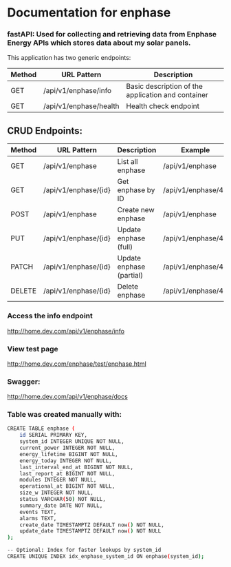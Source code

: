# Documentation for enphase
### fastAPI: Used for collecting and retrieving data from Enphase Energy APIs which stores data about my solar panels.


This application has two generic endpoints:

| Method | URL Pattern           | Description             |
|--------|-----------------------|--------------------|
| GET    | /api/v1/enphase/info         | Basic description of the application and container     |
| GET    | /api/v1/enphase/health    | Health check endpoint     |



## CRUD Endpoints:
| Method | URL Pattern           | Description             | Example             |
|--------|-----------------------|--------------------|---------------------|
| GET    | /api/v1/enphase         | List all enphase     | /api/v1/enphase       |
| GET    | /api/v1/enphase/{id}    | Get enphase by ID     | /api/v1/enphase/42    |
| POST   | /api/v1/enphase         | Create new enphase    | /api/v1/enphase       |
| PUT    | /api/v1/enphase/{id}    | Update enphase (full) | /api/v1/enphase/42    |
| PATCH  | /api/v1/enphase/{id}    | Update enphase (partial) | /api/v1/enphase/42 |
| DELETE | /api/v1/enphase/{id}    | Delete enphase        | /api/v1/enphase/42    |


### Access the info endpoint
http://home.dev.com/api/v1/enphase/info

### View test page
http://home.dev.com/enphase/test/enphase.html

### Swagger:
http://home.dev.com/api/v1/enphase/docs


### Table was created manually with:
```bash
CREATE TABLE enphase (
    id SERIAL PRIMARY KEY,
    system_id INTEGER UNIQUE NOT NULL,
    current_power INTEGER NOT NULL,
    energy_lifetime BIGINT NOT NULL,
    energy_today INTEGER NOT NULL,
    last_interval_end_at BIGINT NOT NULL,
    last_report_at BIGINT NOT NULL,
    modules INTEGER NOT NULL,
    operational_at BIGINT NOT NULL,
    size_w INTEGER NOT NULL,
    status VARCHAR(50) NOT NULL,
    summary_date DATE NOT NULL,
    events TEXT,
    alarms TEXT,
    create_date TIMESTAMPTZ DEFAULT now() NOT NULL,
    update_date TIMESTAMPTZ DEFAULT now() NOT NULL
);

-- Optional: Index for faster lookups by system_id
CREATE UNIQUE INDEX idx_enphase_system_id ON enphase(system_id);
```